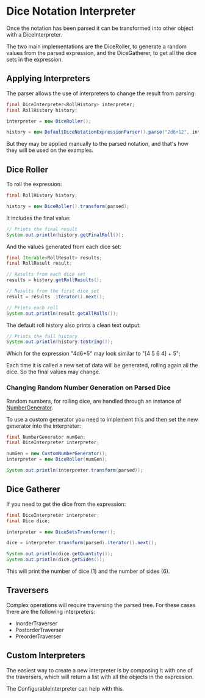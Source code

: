 # Dice Notation Interpreter

Once the notation has been parsed it can be transformed into other object with a DiceInterpreter.

The two main implementations are the DiceRoller, to generate a random values from the parsed expression, and the DiceGatherer, to get all the dice sets in the expression.

## Applying Interpreters

The parser allows the use of interpreters to change the result from parsing:

```java
final DiceInterpreter<RollHistory> interpreter;
final RollHistory history;

interpreter = new DiceRoller();

history = new DefaultDiceNotationExpressionParser().parse("2d6+12", interpreter);
```

But they may be applied manually to the parsed notation, and that's how they will be used on the examples.

## Dice Roller

To roll the expression:

```java
final RollHistory history;

history = new DiceRoller().transform(parsed);
```

It includes the final value:

```java
// Prints the final result
System.out.println(history.getFinalRoll());
```

And the values generated from each dice set:

```java
final Iterable<RollResult> results;
final RollResult result;

// Results from each dice set
results = history.getRollResults();

// Results from the first dice set
result = results .iterator().next();

// Prints each roll
System.out.println(result.getAllRolls());
```

The default roll history also prints a clean text output:

```java
// Prints the full history
System.out.println(history.toString());
```

Which for the expression "4d6+5" may look similar to "[4 5 6 4] + 5";

Each time it is called a new set of data will be generated, rolling again all the dice. So the final values may change.

### Changing Random Number Generation on Parsed Dice

Random numbers, for rolling dice, are handled through an instance of [NumberGenerator][number_generator].

To use a custom generator you need to implement this and then set the new generator into the interpreter:

```java
final NumberGenerator numGen;
final DiceInterpreter interpreter;

numGen = new CustomNumberGenerator();
interpreter = new DiceRoller(numGen);

System.out.println(interpreter.transform(parsed));
```

## Dice Gatherer

If you need to get the dice from the expression:

```java
final DiceInterpreter interpreter;
final Dice dice;

interpreter = new DiceSetsTransformer();

dice = interpreter.transform(parsed).iterator().next();

System.out.println(dice.getQuantity());
System.out.println(dice.getSides());
```

This will print the number of dice (1) and the number of sides (6).


## Traversers

Complex operations will require traversing the parsed tree. For these cases there are the following interpreters:

* InorderTraverser
* PostorderTraverser
* PreorderTraverser

## Custom Interpreters

The easiest way to create a new interpreter is by composing it with one of the traversers, which will return a list with all the objects in the expression.

The ConfigurableInterpreter can help with this.

[number_generator]: ./apidocs/com/bernardomg/tabletop/dice/roller/random/NumberGenerator.html
